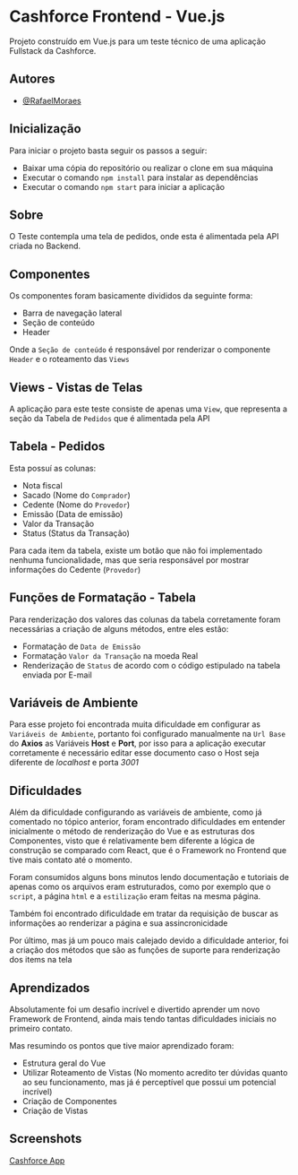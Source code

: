
# Cashforce Frontend - Vue.js

Projeto construído em Vue.js para um teste técnico de uma aplicação Fullstack da Cashforce.


## Autores

- [@RafaelMoraes](https://www.github.com/rafarello)


## Inicialização

Para iniciar o projeto basta seguir os passos a seguir:

- Baixar uma cópia do repositório ou realizar o clone em sua máquina
- Executar o comando `npm install` para instalar as dependências
- Executar o comando `npm start` para iniciar a aplicação

## Sobre

O Teste contempla uma tela de pedidos, onde esta é alimentada pela API criada no Backend.

## Componentes

Os componentes foram basicamente divididos da seguinte forma:

- Barra de navegação lateral
- Seção de conteúdo
- Header

Onde a `Seção de conteúdo` é responsável por renderizar o componente `Header` e o roteamento das `Views`
## Views - Vistas de Telas

A aplicação para este teste consiste de apenas uma `View`, que representa a seção da Tabela de `Pedidos` que é alimentada pela API
## Tabela - Pedidos

Esta possuí as colunas:

- Nota fiscal
- Sacado (Nome do `Comprador`)
- Cedente (Nome do `Provedor`)
- Emissão (Data de emissão)
- Valor da Transação
- Status (Status da Transação)

Para cada item da tabela, existe um botão que não foi implementado nenhuma funcionalidade, mas que seria responsável por mostrar informações do Cedente (`Provedor`)

## Funções de Formatação - Tabela

Para renderização dos valores das colunas da tabela corretamente foram necessárias a criação de alguns métodos, entre eles estão:

- Formatação de `Data de Emissão`
- Formatação `Valor da Transação` na moeda Real
- Renderização de `Status` de acordo com o código estipulado na tabela enviada por E-mail


## Variáveis de Ambiente

Para esse projeto foi encontrada muita dificuldade em configurar as `Variáveis de Ambiente`, portanto foi configurado manualmente na `Url Base` do **Axios** as Variáveis **Host** e **Port**, por isso para a aplicação executar corretamente é necessário editar esse documento caso o Host seja diferente de  *localhost* e porta *3001* 


## Dificuldades

Além da dificuldade configurando as variáveis de ambiente, como já comentado no tópico anterior, foram encontrado dificuldades em entender inicialmente o método de renderização do Vue e as estruturas dos Componentes, visto que é relativamente bem diferente a lógica de construção se comparado com React, que é o Framework no Frontend que tive mais contato até o momento.

Foram consumidos alguns bons minutos lendo documentação e tutoriais de apenas como os arquivos eram estruturados, como por exemplo que o `script`, a página `html` e a `estilização` eram feitas na mesma página.

Também foi encontrado dificuldade em tratar da requisição de buscar as informações ao renderizar a página e sua assincronicidade

Por último, mas já um pouco mais calejado devido a dificuldade anterior, foi a criação dos métodos que são as funções de suporte para renderização dos items na tela
## Aprendizados

Absolutamente foi um desafio incrível e divertido aprender um novo Framework de Frontend, ainda mais tendo tantas dificuldades iniciais no primeiro contato.

Mas resumindo os pontos que tive maior aprendizado foram:

- Estrutura geral do Vue
- Utilizar Roteamento de Vistas (No momento acredito ter dúvidas quanto ao seu funcionamento, mas já é perceptível que possui um potencial incrível)
- Criação de Componentes
- Criação de Vistas



## Screenshots

[Cashforce App](https://prnt.sc/F9fcc7WCvrXK)

